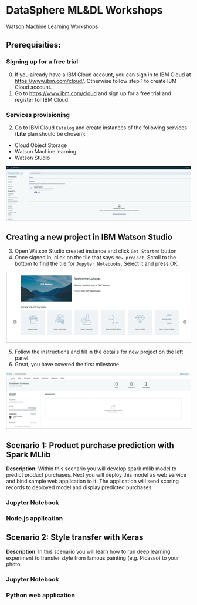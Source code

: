 # DataSphere ML&DL Workshops
Watson Machine Learning Workshops

## Prerequisities:

### Signing up for a free trial

0. If you already have a IBM Cloud account, you can sign in to IBM Cloud at https://www.ibm.com/cloud/. Otherwise follow step 1 to create IBM Cloud account.
1. Go to https://www.ibm.com/cloud and sign up for a free trial and register for IBM Cloud.

### Services provisioning
2. Go to IBM Cloud `Catalog` and create instances of the following services (**Lite** plan should be chosen):
  - Cloud Object Storage
  - Watson Machine learning
  - Watson Studio

![catalog_view](images/catalog.jpg)


## Creating a new project in IBM Watson Studio
3. Open Watson Studio created instance and click `Get Started` button
4. Once signed in, click on the tile that says `New project`. Scroll to the bottom to find the tile for `Jupyter Notebooks`. Select it and press OK.

![welcome_page](images/ws_welcome.jpg)

5. Follow the instructions and fill in the details for new project  on the left panel.
6. Great, you have covered the first milestone.

![project_view](images/project.jpg)


## Scenario 1: Product purchase prediction with Spark MLlib

**Description**: Within this scenario you will develop spark mllib model to predict product purchases. Next you will deploy this model as web service and bind sample web  application to it. The application will send scoring records to deployed model and display predicted purchases.

### Jupyter Notebook

### Node.js application


## Scenario 2: Style transfer with Keras
**Description**: In this scenario you will learn how to run deep learning experiment to transfer style from famous painting (e.g. Picasso) to your photo.

### Jupyter Notebook

### Python web application
